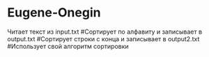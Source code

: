 # Eugene-Onegin
Читает текст из input.txt
#Сортирует по алфавиту и записывает в output.txt
#Сортирует строки с конца и записывает в output2.txt
#Использует свой алгоритм сортировки
